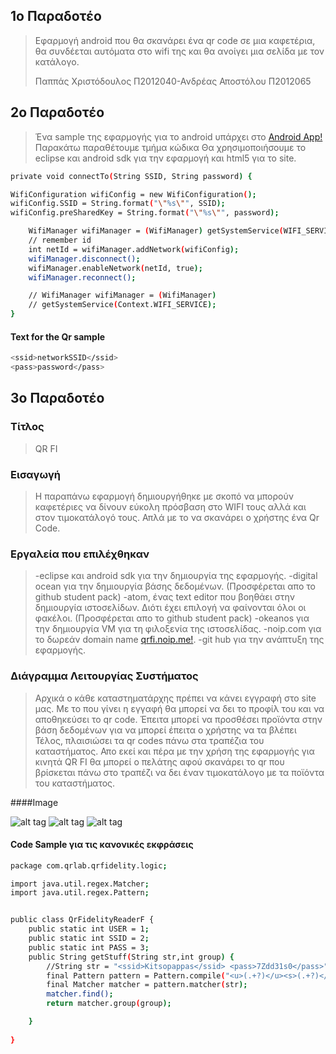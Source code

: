 ## 1ο Παραδοτέο

> Εφαρμογή android που θα σκανάρει ένα qr code σε μια καφετέρια, θα συνδέεται αυτόματα στο 
> wifi της και θα ανοίγει μια σελίδα με τον κατάλογο.
>
> Παππάς Χριστόδουλος	Π2012040-Ανδρέας Αποστόλου Π2012065

## 2ο Παραδοτέο

> Ένα sample της εφαρμογής για το android υπάρχει στο 
> [Android App!](https://github.com/Kitsopappas/Qr-Fidelity)
> Παρακάτω παραθέτουμε τμήμα κώδικα
> Θα χρησιμοποιήσουμε το eclipse και android sdk για την εφαρμογή και html5 για το site.

```sh
private void connectTo(String SSID, String password) { 

WifiConfiguration wifiConfig = new WifiConfiguration(); 
wifiConfig.SSID = String.format("\"%s\"", SSID); 
wifiConfig.preSharedKey = String.format("\"%s\"", password);

    WifiManager wifiManager = (WifiManager) getSystemService(WIFI_SERVICE);
    // remember id
    int netId = wifiManager.addNetwork(wifiConfig);
    wifiManager.disconnect();
    wifiManager.enableNetwork(netId, true);
    wifiManager.reconnect();

    // WifiManager wifiManager = (WifiManager)
    // getSystemService(Context.WIFI_SERVICE);
}
```

#### Text for the Qr sample
```sh
<ssid>networkSSID</ssid>
<pass>password</pass>
```

## 3ο Παραδοτέο

### Τίτλος
> QR FI

### Εισαγωγή
> Η παραπάνω εφαρμογή δημιουργήθηκε με σκοπό να μπορούν καφετέριες να 
> δίνουν εύκολη πρόσβαση στο WIFI τους αλλά και στον τιμοκατάλογό τους. Απλά
> με το να σκανάρει ο χρήστης ένα Qr Code.

### Εργαλεία που επιλέχθηκαν
> -eclipse και android sdk για την δημιουργία της εφαρμογής.
> -digital ocean για την δημιουργία βάσης δεδομένων. (Προσφέρεται απο το github student pack)
> -atom, ένας text editor που βοηθάει στην δημιουργία ιστοσελίδων. 
> Διότι έχει επιλογή να φαίνονται όλοι οι φακέλοι. (Προσφέρεται απο το github student pack)
> -okeanos για την δημιουργία VM για τη φιλοξενία της ιστοσελίδας.
> -noip.com για το δωρεάν domain name [qrfi.noip.me!](http://qrfi.noip.me/qrfi/).
> -git hub για την ανάπτυξη της εφαρμογής.

### Διάγραμμα Λειτουργίας Συστήματος
> Αρχικά ο κάθε καταστηματάρχης πρέπει να κάνει εγγραφή στο site μας.
> Με το που γίνει η εγγαφή θα μπορεί να δει το προφίλ του και να αποθηκεύσει το qr code.
> Έπειτα μπορεί να προσθέσει προϊόντα στην βάση δεδομένων για να μπορεί έπειτα ο χρήστης να τα βλέπει
> Τέλος, πλαισιώσει τα qr codes πάνω στα τραπέζια του καταστήματος.
> Απο εκεί και πέρα με την χρήση της εφαρμογής για κινητά QR FI θα μπορεί ο πελάτης αφού σκανάρει το qr 
> που βρίσκεται πάνω στο τραπέζι να δει έναν τιμοκατάλογο με τα ποϊόντα του καταστήματος.

####Image

![alt tag](https://raw.githubusercontent.com/Kitsopappas/Qr-Fidelity/master/images/Screenshot_2015-05-14-09-20-58.png)
![alt tag](https://raw.githubusercontent.com/Kitsopappas/Qr-Fidelity/master/images/Screenshot_2015-05-14-09-21-38.png)
![alt tag](https://raw.githubusercontent.com/Kitsopappas/Qr-Fidelity/master/images/Screenshot_2015-05-14-09-22-12.png)

#### Code Sample για τις κανονικές εκφράσεις

```sh
package com.qrlab.qrfidelity.logic;

import java.util.regex.Matcher;
import java.util.regex.Pattern;


public class QrFidelityReaderF {
	public static int USER = 1;
	public static int SSID = 2;
	public static int PASS = 3;
	public String getStuff(String str,int group) {
		//String str = "<ssid>Kitsopappas</ssid> <pass>7Zdd31s0</pass>";
		final Pattern pattern = Pattern.compile("<u>(.+?)</u><s>(.+?)</s><p>(.+?)</p>");
		final Matcher matcher = pattern.matcher(str);
		matcher.find();
		return matcher.group(group);

	}
	
}
```

